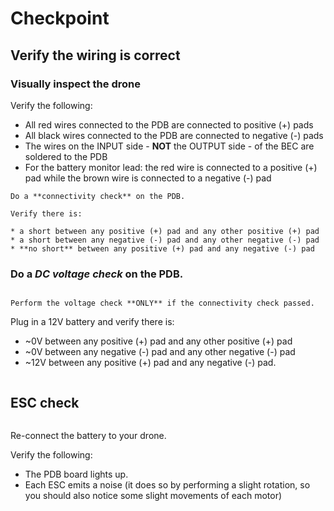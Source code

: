 # Checkpoint

## Verify the wiring is correct
### Visually inspect the drone
Verify the following:
* All red wires connected to the PDB are connected to positive (+) pads
* All black wires connected to the PDB are connected to negative (-) pads
* The wires on the INPUT side - **NOT** the OUTPUT side - of the BEC are soldered to the PDB
* For the battery monitor lead: the red wire is connected to a positive (+) pad while the brown wire is connected to a negative (-) pad

```{important}
Do a **connectivity check** on the PDB.

Verify there is:

* a short between any positive (+) pad and any other positive (+) pad
* a short between any negative (-) pad and any other negative (-) pad
* **no short** between any positive (+) pad and any negative (-) pad
```

### Do a *DC voltage check* on the PDB.
```{important}

Perform the voltage check **ONLY** if the connectivity check passed. 
```
Plug in a 12V battery and verify there is:

* ~0V between any positive (+) pad and any other positive (+) pad
* ~0V between any negative (-) pad and any other negative (-) pad
* ~12V between any positive (+) pad and any negative (-) pad.


```{note} If the battery is X volts instead of 12 volts (e.g. 10), then the multimeter will show X volts instead of 12 volts.
```

## ESC check
```{warning} **ONLY** if the DC voltage check passed (in the previous section), perform the ESC check.
```
Re-connect the battery to your drone.

Verify the following:
* The PDB board lights up.
* Each ESC emits a noise (it does so by performing a slight rotation, so you should also notice some slight movements of each motor)
